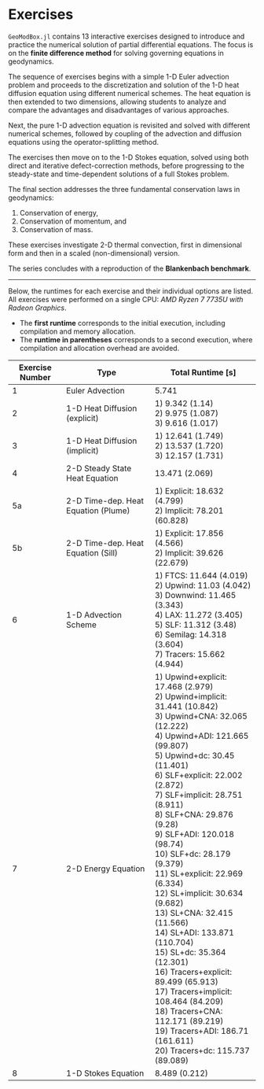 # Exercises

`GeoModBox.jl` contains 13 interactive exercises designed to introduce and practice the numerical solution of partial differential equations. The focus is on the **finite difference method** for solving governing equations in geodynamics.

The sequence of exercises begins with a simple 1-D Euler advection problem and proceeds to the discretization and solution of the 1-D heat diffusion equation using different numerical schemes. The heat equation is then extended to two dimensions, allowing students to analyze and compare the advantages and disadvantages of various approaches.

Next, the pure 1-D advection equation is revisited and solved with different numerical schemes, followed by coupling of the advection and diffusion equations using the operator-splitting method.

The exercises then move on to the 1-D Stokes equation, solved using both direct and iterative defect-correction methods, before progressing to the steady-state and time-dependent solutions of a full Stokes problem.

The final section addresses the three fundamental conservation laws in geodynamics:  
1. Conservation of energy,  
2. Conservation of momentum, and  
3. Conservation of mass.  

These exercises investigate 2-D thermal convection, first in dimensional form and then in a scaled (non-dimensional) version.  

The series concludes with a reproduction of the **Blankenbach benchmark**.

---

Below, the runtimes for each exercise and their individual options are listed.  
All exercises were performed on a single CPU: *AMD Ryzen 7 7735U with Radeon Graphics*.  

- The **first runtime** corresponds to the initial execution, including compilation and memory allocation.  
- The **runtime in parentheses** corresponds to a second execution, where compilation and allocation overhead are avoided.  

| Exercise Number | Type                               | Total Runtime [s] |
| --------------- | ---------------------------------- | ----------------- |
| 1               | Euler Advection                    | 5.741             |
| 2               | 1-D Heat Diffusion <br/> (explicit) | 1) 9.342 (1.14) <br/> 2) 9.975 (1.087) <br/> 3) 9.616 (1.017) |
| 3               | 1-D Heat Diffusion <br/> (implicit) | 1) 12.641 (1.749) <br/> 2) 13.537 (1.720) <br/> 3) 12.157 (1.731) | 
| 4               | 2-D Steady State Heat Equation     | 13.471 (2.069) |
| 5a              | 2-D Time-dep. Heat Equation (Plume) | 1) Explicit: 18.632 (4.799) <br/> 2) Implicit: 78.201 (60.828) |
| 5b              | 2-D Time-dep. Heat Equation (Sill)  | 1) Explicit: 17.856 (4.566) <br/> 2) Implicit: 39.626 (22.679) |
| 6               | 1-D Advection Scheme                | 1) FTCS: 11.644 (4.019) <br/> 2) Upwind: 11.03 (4.042) <br/> 3) Downwind: 11.465 (3.343) <br/> 4) LAX: 11.272 (3.405) <br/> 5) SLF: 11.312 (3.48) <br/> 6) Semilag: 14.318 (3.604) <br/> 7) Tracers: 15.662 (4.944) |
| 7               | 2-D Energy Equation                 | 1) Upwind+explicit: 17.468 (2.979) <br/> 2) Upwind+implicit: 31.441 (10.842) <br/> 3) Upwind+CNA: 32.065 (12.222) <br/> 4) Upwind+ADI: 121.665 (99.807) <br/> 5) Upwind+dc: 30.45 (11.401) <br/> 6) SLF+explicit: 22.002 (2.872) <br/> 7) SLF+implicit: 28.751 (8.911) <br/> 8) SLF+CNA: 29.876 (9.28) <br/> 9) SLF+ADI: 120.018 (98.74) <br/> 10) SLF+dc: 28.179 (9.379) <br/> 11) SL+explicit: 22.969 (6.334) <br/> 12) SL+implicit: 30.634 (9.682) <br/> 13) SL+CNA: 32.415 (11.566) <br/> 14) SL+ADI: 133.871 (110.704) <br/> 15) SL+dc: 35.364 (12.301) <br/> 16) Tracers+explicit: 89.499 (65.913) <br/> 17) Tracers+implicit: 108.464 (84.209) <br/> 18) Tracers+CNA: 112.171 (89.219) <br/> 19) Tracers+ADI: 186.71 (161.611) <br/> 20) Tracers+dc: 115.737 (89.089) |
| 8               | 1-D Stokes Equation                 | 8.489 (0.212) |


